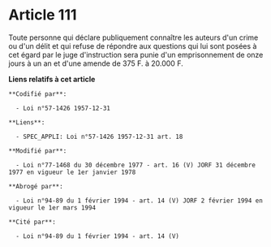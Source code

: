 # Article 111

Toute personne qui déclare publiquement connaître les auteurs d'un crime ou d'un délit et qui refuse de répondre aux
questions qui lui sont posées à cet égard par le juge d'instruction sera punie d'un emprisonnement de onze jours à un an et
d'une amende de 375 F. à 20.000 F.

**Liens relatifs à cet article**

	**Codifié par**:

	  - Loi n°57-1426 1957-12-31

	**Liens**:

	  - SPEC_APPLI: Loi n°57-1426 1957-12-31 art. 18

	**Modifié par**:

	  - Loi n°77-1468 du 30 décembre 1977 - art. 16 (V) JORF 31 décembre 1977 en vigueur le 1er janvier 1978

	**Abrogé par**:

	  - Loi n°94-89 du 1 février 1994 - art. 14 (V) JORF 2 février 1994 en vigueur le 1er mars 1994

	**Cité par**:

	  - Loi n°94-89 du 1 février 1994 - art. 14 (V)
